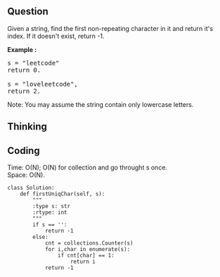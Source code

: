 ## Question
Given a string, find the first non-repeating character in it and return it's index. If it doesn't exist, return -1.<br>

**Example :**
<pre>
s = "leetcode"
return 0.

s = "loveleetcode",
return 2.
</pre>

Note: You may assume the string contain only lowercase letters.

## Thinking

## Coding
Time: O(N); O(N) for collection and go throught s once. </br>
Space: O(N).
```python3
class Solution:
    def firstUniqChar(self, s):
        """
        :type s: str
        :rtype: int
        """
        if s == '':
            return -1
        else:
            cnt = collections.Counter(s)
            for i,char in enumerate(s):
                if cnt[char] == 1:
                    return i
            return -1
```


